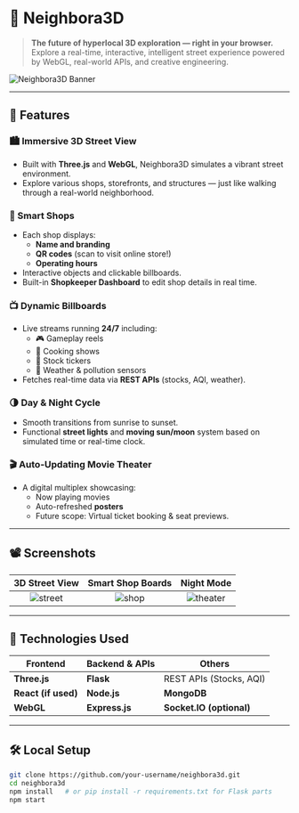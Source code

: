 # 🌆 Neighbora3D

> **The future of hyperlocal 3D exploration — right in your browser.**  
> Explore a real-time, interactive, intelligent street experience powered by WebGL, real-world APIs, and creative engineering.

![Neighbora3D Banner](./assets/neighbora3d-banner.png)

---

## 📌 Features

### 🏙️ Immersive 3D Street View
- Built with **Three.js** and **WebGL**, Neighbora3D simulates a vibrant street environment.
- Explore various shops, storefronts, and structures — just like walking through a real-world neighborhood.

### 🏪 Smart Shops
- Each shop displays:
  - **Name and branding**
  - **QR codes** (scan to visit online store!)
  - **Operating hours**
- Interactive objects and clickable billboards.
- Built-in **Shopkeeper Dashboard** to edit shop details in real time.

### 📺 Dynamic Billboards
- Live streams running **24/7** including:
  - 🎮 Gameplay reels
  - 🍜 Cooking shows
  - 📰 Stock tickers
  - 🧪 Weather & pollution sensors
- Fetches real-time data via **REST APIs** (stocks, AQI, weather).

### 🌗 Day & Night Cycle
- Smooth transitions from sunrise to sunset.
- Functional **street lights** and **moving sun/moon** system based on simulated time or real-time clock.

### 🎬 Auto-Updating Movie Theater
- A digital multiplex showcasing:
  - Now playing movies
  - Auto-refreshed **posters**
  - Future scope: Virtual ticket booking & seat previews.

---

## 📽️ Screenshots


| 3D Street View | Smart Shop Boards | Night Mode | 
|:--:|:--:|:--:|
| ![street](./assets/streetview.png) | ![shop](./assets/ramenshop.png) | ![theater](./assets/theater.png) |

---

## 🧠 Technologies Used

| Frontend              | Backend & APIs         | Others                |
|-----------------------|------------------------|------------------------|
| **Three.js**          | **Flask**              | REST APIs (Stocks, AQI)|
| **React (if used)**   | **Node.js**            | **MongoDB**            |
| **WebGL**             | **Express.js**         | **Socket.IO (optional)**|

---

## 🛠️ Local Setup

```bash
git clone https://github.com/your-username/neighbora3d.git
cd neighbora3d
npm install   # or pip install -r requirements.txt for Flask parts
npm start
